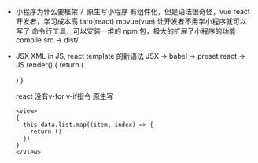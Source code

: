 - 小程序为什么要框架？
  原生写小程序 有组件化，但是语法很奇怪，vue react 开发者，学习成本高
  taro(react) mpvue(vue) 让开发者不用学小程序就可以写了
  命令行工具，可以安装一堆的 npm 包，极大的扩展了小程序的功能
  compile src -> dist/ 

- JSX
  XML in JS, react template 的新语法
  JSX -> babel -> preset react -> JS
  render() {
    return (

    )
  }

  react 没有v-for v-if指令
  原生写
  ```
  <view>
  {
    this.data.list.map((item, index) => {
      return ()
    })
  }
  </view>
  ```